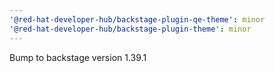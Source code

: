 ```yaml
---
'@red-hat-developer-hub/backstage-plugin-qe-theme': minor
'@red-hat-developer-hub/backstage-plugin-theme': minor
---
```


Bump to backstage version 1.39.1

